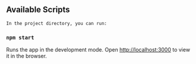 ## Available Scripts

`In the project directory, you can run:`

### `npm start`

Runs the app in the development mode.
Open [http://localhost:3000](http://localhost:3000) to view it in the browser.